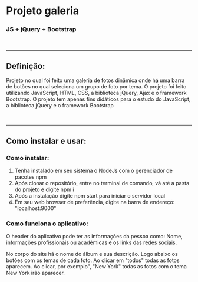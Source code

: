 <h1>Projeto galeria</h1>
<h3>JS + jQuery + Bootstrap</h3>
<br>
<hr>
<h2>Definição:</h2>
<p>Projeto no qual foi feito uma galeria de fotos dinâmica onde 
há uma barra de botões no qual seleciona um grupo de foto por tema.
O projeto foi feito utilizando JavaScript, HTML, CSS, a biblioteca jQuery, Ajax e o framework Bootstrap.
O projeto tem apenas fins didáticos para o estudo do JavaScript, a biblioteca jQuery e o framework Bootstrap</p>
<br>
<hr>
<h2>Como instalar e usar: </h2>
<h3>Como instalar:</h3>
<ol>
<li>Tenha instalado em seu sistema o NodeJs com o gerenciador de pacotes npm</li>
<li>Após clonar o repositório, entre no terminal de comando, vá até a
pasta do projeto e digite npm i</li>
<li>Após a instalação digite npm start para iniciar o servidor local</li>
<li>Em seu web browser de preferência, digite na barra de endereço:
"localhost:9000"</li>
</ol>
<h3>Como funciona o aplicativo:</h3>
<p>O header do aplicativo pode ter as informações da pessoa
como: Nome, informações profissionais ou acadêmicas e os links das redes sociais.</p>
<p>No corpo do site há o nome do álbum e sua descrição. Logo abaixo os botões com os temas de cada foto. Ao clicar em "todos" todas as fotos
aparecem. Ao clicar, por exemplo", "New York" todas as fotos com o tema New York irão aparecer.</p>

